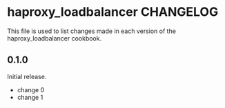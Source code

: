# haproxy_loadbalancer CHANGELOG

This file is used to list changes made in each version of the haproxy_loadbalancer cookbook.

## 0.1.0

Initial release.

- change 0
- change 1
